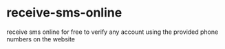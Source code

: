 # receive-sms-online
receive sms online for free to verify any account using the provided phone numbers on the website
